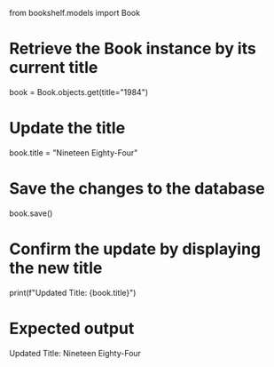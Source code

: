 from bookshelf.models import Book  

# Retrieve the Book instance by its current title
book = Book.objects.get(title="1984")

# Update the title
book.title = "Nineteen Eighty-Four"

# Save the changes to the database
book.save()

# Confirm the update by displaying the new title
print(f"Updated Title: {book.title}")

# Expected output
Updated Title: Nineteen Eighty-Four